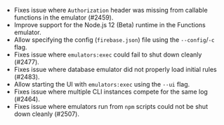 - Fixes issue where `Authorization` header was missing from callable functions in the emulator (#2459).
- Improve support for the Node.js 12 (Beta) runtime in the Functions emulator.
- Allow specifying the config (`firebase.json`) file using the `--config`/`-c` flag.
- Fixes issue where `emulators:exec` could fail to shut down cleanly (#2477).
- Fixes issue where database emulator did not properly load initial rules (#2483).
- Allow starting the UI with `emulators:exec` using the `--ui` flag.
- Fixes issue where multiple CLI instances compete for the same log (#2464).
- Fixes issue where emulators run from `npm` scripts could not be shut down cleanly (#2507).
